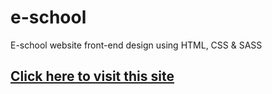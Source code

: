 # e-school

E-school website front-end design using HTML, CSS & SASS

<a href="https://e-school-sakib.netlify.app/"><h2> Click here to visit this site </h2></a>
